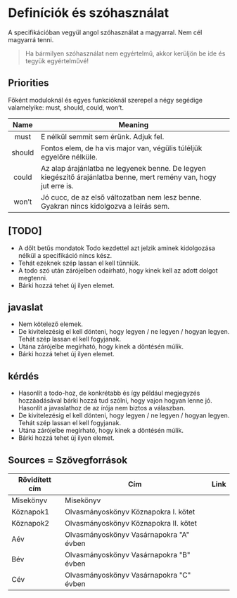 Definíciók és szóhasználat
======

A specifikációban vegyül angol szóhasználat a magyarral. Nem cél magyarrá tenni.
> Ha bármilyen szóhasználat nem egyértelmű, akkor kerüljön be ide és tegyük egyértelművé!

## Priorities
Főként moduloknál és egyes funkcióknál szerepel a négy segédige valamelyike: must, should, could, won’t.

| Name      | Meaning |
| :---: | --- |
| must | E nélkül semmit sem érünk. Adjuk fel. |
| should |	Fontos elem, de ha vis major van, végülis túléljük egyelőre nélküle. |
| could |	Az alap árajánlatba ne legyenek benne. De legyen kiegészítő árajánlatba benne, mert remény van, hogy jut erre is. |
| won’t |	Jó cucc, de az első változatban nem lesz benne. Gyakran nincs kidolgozva a leírás sem. |

## [TODO]
- A dőlt betűs mondatok Todo kezdettel azt jelzik aminek kidolgozása nélkül a specifikáció nincs kész. 
- Tehát ezeknek szép lassan el kell tűnniük.
- A todo szó után zárójelben odaírható, hogy kinek kell az adott dolgot megtenni. 
- Bárki hozzá tehet új ilyen elemet.

## javaslat
- Nem kötelező elemek. 
- De kivitelezésig el kell dönteni, hogy legyen / ne legyen / hogyan legyen. Tehát szép lassan el kell fogyjanak. 
- Utána zárójelbe megírható, hogy kinek a döntésén múlik.
- Bárki hozzá tehet új ilyen elemet.

## kérdés
- Hasonlít a todo-hoz, de konkrétabb és így például megjegyzés hozzáadásával bárki hozzá tud szólni, hogy vajon hogyan lenne jó. Hasonlít a javaslathoz de az írója nem biztos a válaszban.
- De kivitelezésig el kell dönteni, hogy legyen / ne legyen / hogyan legyen. Tehát szép lassan el kell fogyjanak. 
- Utána zárójelbe megírható, hogy kinek a döntésén múlik.
- Bárki hozzá tehet új ilyen elemet.

## Sources = Szövegforrások

| Rövidített cím | Cím | Link |
| --- | --- | --- |
| Misekönyv | Misekönyv | |
| Köznapok1 | Olvasmányoskönyv Köznapokra I. kötet | |
| Köznapok2 | Olvasmányoskönyv Köznapokra II. kötet | |
| Aév | Olvasmányoskönyv Vasárnapokra "A" évben | |
| Bév | Olvasmányoskönyv Vasárnapokra "B" évben | |
| Cév | Olvasmányoskönyv Vasárnapokra "C" évben | |